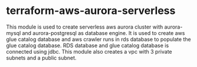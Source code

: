 # terraform-aws-aurora-serverless

This module is used to create serverless aws aurora cluster with aurora-mysql and aurora-postgresql as database engine. 
It is used to create aws glue catalog database and aws crawler runs in rds database to populate the glue catalog database.
RDS database and glue catalog database is connected using jdbc.
This module also creates a vpc with 3 private subnets and a public subnet.